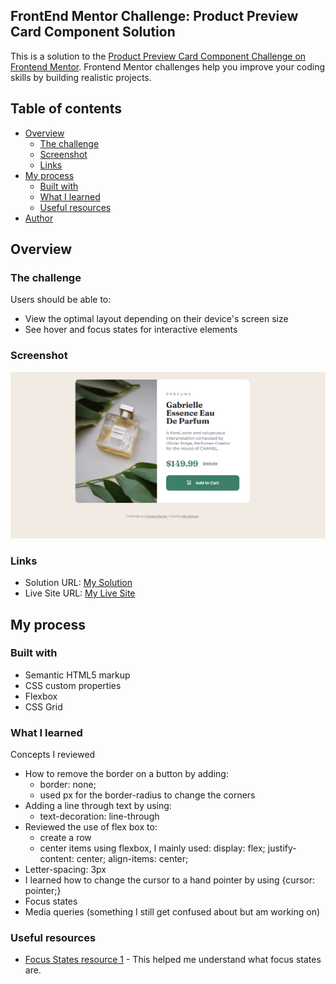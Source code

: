 ## FrontEnd Mentor Challenge: Product Preview Card Component Solution

This is a solution to the [Product Preview Card Component Challenge on Frontend Mentor](https://www.frontendmentor.io/challenges/product-preview-card-component-GO7UmttRfa). Frontend Mentor challenges help you improve your coding skills by building realistic projects. 

## Table of contents

- [Overview](#overview)
  - [The challenge](#the-challenge)
  - [Screenshot](#screenshot)
  - [Links](#links)
- [My process](#my-process)
  - [Built with](#built-with)
  - [What I learned](#what-i-learned)
  - [Useful resources](#useful-resources)
- [Author](#author)

## Overview

### The challenge

Users should be able to:

- View the optimal layout depending on their device's screen size
- See hover and focus states for interactive elements

### Screenshot

![](./perfumeproduct.PNG)

### Links

- Solution URL: [My Solution](https://github.com/Mikerniker/Frontend-Mentor-Challenges/tree/main/Challenge2%20Product%20Preview%20Card)
- Live Site URL: [My Live Site](https://fementorproductperfumecomponent.netlify.app)

## My process

### Built with

- Semantic HTML5 markup
- CSS custom properties
- Flexbox
- CSS Grid

### What I learned

Concepts I reviewed
- How to remove the border on a button by adding:
  - border: none;
  - used px for the border-radius to change the corners
- Adding a line through text by using:
  - text-decoration: line-through
- Reviewed the use of flex box to:
  - create a row
  - center items using flexbox, I mainly used: display: flex; justify-content: center; align-items: center; 
- Letter-spacing: 3px
- I learned how to change the cursor to a hand pointer by using {cursor: pointer;}
- Focus states
- Media queries (something I still get confused about but am working on)

### Useful resources

- [Focus States resource 1](https://developer.mozilla.org/en-US/docs/Web/CSS/:focus#:~:text=The%20%3Afocus%20CSS%20pseudo%2Dclass,with%20the%20keyboard's%20Tab%20key.) - This helped me understand what focus states are.

